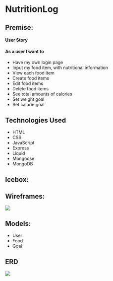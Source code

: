 # NutritionLog

<h2>Premise:</h2>
<h4>User Story</h4>
<h4>As a user I want to</h4>
<ul>
  <li>Have my own login page </li>
  <li>Input my food item, with nutritional information </li>
  <li>View each food item </li>
  <li>Create food items </li>
  <li>Edit food items </li>
  <li>Delete food items </li>
  <li>See total amounts of calories</li>
  <li>Set weight goal</li>
  <li>Set calorie goal</li>
</ul>

<h2>Technologies Used</h2>
<ul>
  <li>HTML</li>
  <li>CSS</li>
  <li>JavaScript</li>
  <li>Express</li>
  <li>Liquid</li>
  <li>Mongoose</li>
  <li>MongoDB</li>
</ul>

<h2>Icebox:</h2>

<h2>Wireframes:</h2>
<img src="https://user-images.githubusercontent.com/96600690/173129046-c95392dd-0490-4d96-8a86-96e361ed0332.png"/>

<h2>Models:</h2>
<ul>
  <li>User</li>
  <li>Food</li>
  <li>Goal</li>
</ul>

<h2>ERD</h2>
<img src="https://user-images.githubusercontent.com/96600690/174311809-fbe8263f-bfb2-4e49-9eab-5cc766a93b9c.png"/>

